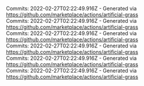 Commits: 2022-02-27T02:22:49.916Z - Generated via https://github.com/marketplace/actions/artificial-grass
<br>
Commits: 2022-02-27T02:22:49.916Z - Generated via https://github.com/marketplace/actions/artificial-grass
<br>
Commits: 2022-02-27T02:22:49.916Z - Generated via https://github.com/marketplace/actions/artificial-grass
<br>
Commits: 2022-02-27T02:22:49.916Z - Generated via https://github.com/marketplace/actions/artificial-grass
<br>
Commits: 2022-02-27T02:22:49.916Z - Generated via https://github.com/marketplace/actions/artificial-grass
<br>
Commits: 2022-02-27T02:22:49.916Z - Generated via https://github.com/marketplace/actions/artificial-grass
<br>
